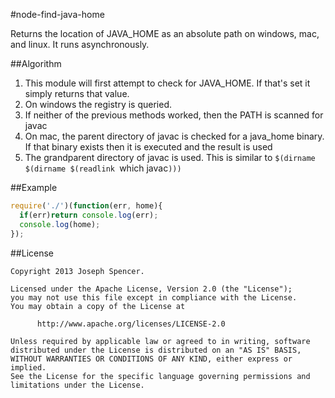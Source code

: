 #node-find-java-home

Returns the location of JAVA_HOME as an absolute path on windows, mac, and 
linux.  It runs asynchronously.

##Algorithm
1. This module will first attempt to check for JAVA_HOME.  If that's set it
simply returns that value.  
2. On windows the registry is queried.
3. If neither of the previous methods worked, then the PATH is scanned for javac
4. On mac, the parent directory of javac is checked for a java_home binary.  If that binary exists then it is executed and the result is used
5. The grandparent directory of javac is used.  This is similar to `$(dirname $(dirname $(readlink `which javac`)))`

##Example
````javascript
require('./')(function(err, home){
  if(err)return console.log(err);
  console.log(home);
});
````

##License
````
Copyright 2013 Joseph Spencer.

Licensed under the Apache License, Version 2.0 (the "License");
you may not use this file except in compliance with the License.
You may obtain a copy of the License at

      http://www.apache.org/licenses/LICENSE-2.0

Unless required by applicable law or agreed to in writing, software
distributed under the License is distributed on an "AS IS" BASIS,
WITHOUT WARRANTIES OR CONDITIONS OF ANY KIND, either express or implied.
See the License for the specific language governing permissions and
limitations under the License.
````
